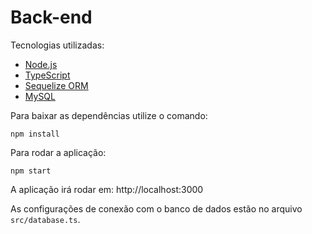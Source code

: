 # Back-end

Tecnologias utilizadas:
- [Node.js](https://nodejs.org/en/)
- [TypeScript](https://www.typescriptlang.org/)
- [Sequelize ORM](https://sequelize.org/)
- [MySQL](https://www.mysql.com/)

Para baixar as dependências utilize o comando:
```
npm install
```

Para rodar a aplicação:
```
npm start
```
A aplicação irá rodar em: http://localhost:3000

As configurações de conexão com o banco de dados estão no arquivo `src/database.ts`.